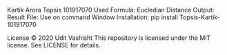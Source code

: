 Kartik Arora Topsis 101917070
Used Formula: Eucledian Distance
Output: Result File:
Use on command Window
Installation: pip install Topsis-Kartik-101917070

License
© 2020 Udit Vashisht
This repository is licensed under the MIT license. See LICENSE for details.
